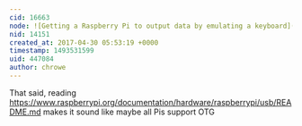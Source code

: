 ```yaml
---
cid: 16663
node: ![Getting a Raspberry Pi to output data by emulating a keyboard](../notes/warren/04-29-2017/getting-a-raspberry-pi-to-output-data-by-emulating-a-keyboard)
nid: 14151
created_at: 2017-04-30 05:53:19 +0000
timestamp: 1493531599
uid: 447084
author: chrowe
---
```


That said, reading https://www.raspberrypi.org/documentation/hardware/raspberrypi/usb/README.md makes it sound like maybe all Pis support OTG